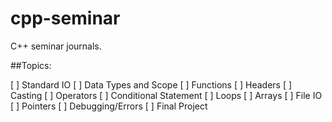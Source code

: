 # cpp-seminar
C++ seminar journals.

##Topics:

[ ] Standard IO
[ ] Data Types and Scope
[ ] Functions
[ ] Headers
[ ] Casting
[ ] Operators
[ ] Conditional Statement
[ ] Loops
[ ] Arrays
[ ] File IO
[ ] Pointers
[ ] Debugging/Errors
[ ] Final Project
